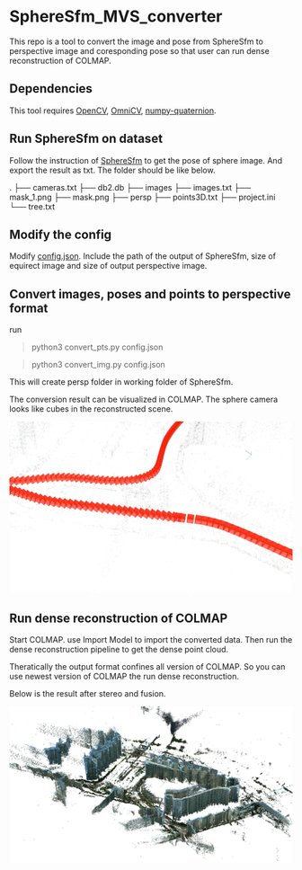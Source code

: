# SphereSfm_MVS_converter

This repo is a tool to convert the image and pose from SphereSfm to perspective image and coresponding pose so that user can run dense reconstruction of COLMAP.

## Dependencies

This tool requires [OpenCV](https://docs.opencv.org/4.5.5/d2/de6/tutorial_py_setup_in_ubuntu.html), [OmniCV](https://github.com/kaustubh-sadekar/OmniCV-Lib), [numpy-quaternion](https://quaternion.readthedocs.io/en/latest/).

## Run SphereSfm on dataset

Follow the instruction of [SphereSfm](https://github.com/json87/SphereSfM) to get the pose of sphere image. And export the result as txt. The folder should be like below.

.
├── cameras.txt
├── db2.db
├── images
├── images.txt
├── mask_1.png
├── mask.png
├── persp
├── points3D.txt
├── project.ini
└── tree.txt

## Modify the config

Modify [config.json](https://github.com/FengyuGuo/SphereSfm_MVS_converter/blob/main/config.json). Include the path of the output of SphereSfm, size of equirect image and size of output perspective image.

## Convert images, poses and points to perspective format

run

> python3 convert_pts.py config.json

> python3 convert_img.py config.json

This will create persp folder in working folder of SphereSfm.

The conversion result can be visualized in COLMAP. The sphere camera looks like cubes in the reconstructed scene.

![pose_viz](https://github.com/FengyuGuo/SphereSfm_MVS_converter/blob/main/asset/cam_pose.png)

## Run dense reconstruction of COLMAP

Start COLMAP. use Import Model to import the converted data. Then run the dense reconstruction pipeline to get the dense point cloud.

Theratically the output format confines all version of COLMAP. So you can use newest version of COLMAP the run dense reconstruction.

Below is the result after stereo and fusion.

![result](https://github.com/FengyuGuo/SphereSfm_MVS_converter/blob/main/asset/result.png)